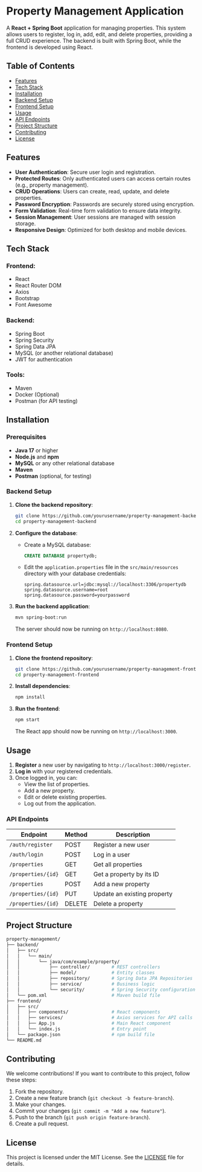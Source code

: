 # Property Management Application

A **React + Spring Boot** application for managing properties. This system allows users to register, log in, add, edit, and delete properties, providing a full CRUD experience. The backend is built with Spring Boot, while the frontend is developed using React.

## Table of Contents

- [Features](#features)
- [Tech Stack](#tech-stack)
- [Installation](#installation)
- [Backend Setup](#backend-setup)
- [Frontend Setup](#frontend-setup)
- [Usage](#usage)
- [API Endpoints](#api-endpoints)
- [Project Structure](#project-structure)
- [Contributing](#contributing)
- [License](#license)

## Features

- **User Authentication**: Secure user login and registration.
- **Protected Routes**: Only authenticated users can access certain routes (e.g., property management).
- **CRUD Operations**: Users can create, read, update, and delete properties.
- **Password Encryption**: Passwords are securely stored using encryption.
- **Form Validation**: Real-time form validation to ensure data integrity.
- **Session Management**: User sessions are managed with session storage.
- **Responsive Design**: Optimized for both desktop and mobile devices.

## Tech Stack

### Frontend:
- React
- React Router DOM
- Axios
- Bootstrap
- Font Awesome

### Backend:
- Spring Boot
- Spring Security
- Spring Data JPA
- MySQL (or another relational database)
- JWT for authentication

### Tools:
- Maven
- Docker (Optional)
- Postman (for API testing)

## Installation

### Prerequisites
- **Java 17** or higher
- **Node.js** and **npm**
- **MySQL** or any other relational database
- **Maven**
- **Postman** (optional, for testing)

### Backend Setup

1. **Clone the backend repository**:
    ```bash
    git clone https://github.com/yourusername/property-management-backend.git
    cd property-management-backend
    ```

2. **Configure the database**:
    - Create a MySQL database:
      ```sql
      CREATE DATABASE propertydb;
      ```
    - Edit the `application.properties` file in the `src/main/resources` directory with your database credentials:
      ```properties
      spring.datasource.url=jdbc:mysql://localhost:3306/propertydb
      spring.datasource.username=root
      spring.datasource.password=yourpassword
      ```

3. **Run the backend application**:
    ```bash
    mvn spring-boot:run
    ```
    The server should now be running on `http://localhost:8080`.

### Frontend Setup

1. **Clone the frontend repository**:
    ```bash
    git clone https://github.com/yourusername/property-management-frontend.git
    cd property-management-frontend
    ```

2. **Install dependencies**:
    ```bash
    npm install
    ```

3. **Run the frontend**:
    ```bash
    npm start
    ```
    The React app should now be running on `http://localhost:3000`.

## Usage

1. **Register** a new user by navigating to `http://localhost:3000/register`.
2. **Log in** with your registered credentials.
3. Once logged in, you can:
   - View the list of properties.
   - Add a new property.
   - Edit or delete existing properties.
   - Log out from the application.

### API Endpoints

| Endpoint              | Method | Description                          |
| --------------------- | ------ | ------------------------------------ |
| `/auth/register`      | POST   | Register a new user                  |
| `/auth/login`         | POST   | Log in a user                        |
| `/properties`         | GET    | Get all properties                   |
| `/properties/{id}`    | GET    | Get a property by its ID             |
| `/properties`         | POST   | Add a new property                   |
| `/properties/{id}`    | PUT    | Update an existing property          |
| `/properties/{id}`    | DELETE | Delete a property                    |

## Project Structure

```bash
property-management/
├── backend/
│   ├── src/
│   │   └── main/
│   │       └── java/com/example/property/
│   │           ├── controller/        # REST controllers
│   │           ├── model/             # Entity classes
│   │           ├── repository/        # Spring Data JPA Repositories
│   │           ├── service/           # Business logic
│   │           └── security/          # Spring Security configuration
│   └── pom.xml                        # Maven build file
├── frontend/
│   ├── src/
│   │   ├── components/                # React components
│   │   ├── services/                  # Axios services for API calls
│   │   ├── App.js                     # Main React component
│   │   └── index.js                   # Entry point
│   └── package.json                   # npm build file
└── README.md
```

## Contributing

We welcome contributions! If you want to contribute to this project, follow these steps:

1. Fork the repository.
2. Create a new feature branch (`git checkout -b feature-branch`).
3. Make your changes.
4. Commit your changes (`git commit -m "Add a new feature"`).
5. Push to the branch (`git push origin feature-branch`).
6. Create a pull request.

## License

This project is licensed under the MIT License. See the [LICENSE](LICENSE) file for details.